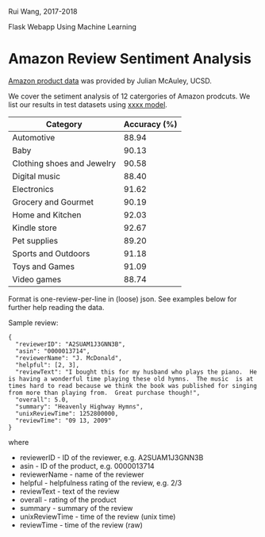 
Rui Wang, 2017-2018

Flask Webapp Using Machine Learning

# Amazon Review Sentiment Analysis

[Amazon product data](http://jmcauley.ucsd.edu/data/amazon/links.html) was provided by Julian McAuley, UCSD.

We cover the setiment analysis of 12 catergories of Amazon prodcuts. We list our results in test datasets using [xxxx model]().

| Category                   | Accuracy (%) |
|----------------------------|--------------|
| Automotive                 | 88.94        |
| Baby                       | 90.13        |
| Clothing shoes and Jewelry | 90.58        |
| Digital music              | 88.40        |
| Electronics                | 91.62        |
| Grocery and Gourmet        | 90.19        |
| Home and Kitchen           | 92.03        |
| Kindle store               | 92.67        |
| Pet supplies               | 89.20        |
| Sports and Outdoors        | 91.18        |
| Toys and Games             | 91.09        |
| Video games                | 88.74        |

Format is one-review-per-line in (loose) json. See examples below for further help reading the data.

Sample review:

```
{
  "reviewerID": "A2SUAM1J3GNN3B",
  "asin": "0000013714",
  "reviewerName": "J. McDonald",
  "helpful": [2, 3],
  "reviewText": "I bought this for my husband who plays the piano.  He is having a wonderful time playing these old hymns.  The music  is at times hard to read because we think the book was published for singing from more than playing from.  Great purchase though!",
  "overall": 5.0,
  "summary": "Heavenly Highway Hymns",
  "unixReviewTime": 1252800000,
  "reviewTime": "09 13, 2009"
}
```
where

* reviewerID - ID of the reviewer, e.g. A2SUAM1J3GNN3B
* asin - ID of the product, e.g. 0000013714
* reviewerName - name of the reviewer
* helpful - helpfulness rating of the review, e.g. 2/3
* reviewText - text of the review
* overall - rating of the product
* summary - summary of the review
* unixReviewTime - time of the review (unix time)
* reviewTime - time of the review (raw)
